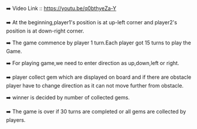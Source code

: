 ➡️ Video Link :: https://youtu.be/q0bthyeZa-Y


➡️ At the beginning,player1's position is at up-left corner and player2's position is at down-right corner. 


➡️ The game commence by player 1 turn.Each player got 15 turns to play the Game.


➡️ For playing game,we need to enter direction as up,down,left or right.


➡️ player collect gem which are displayed on board and if there are obstacle player have to change direction as it can not move further from obstacle.


➡️ winner is decided by number of collected gems.


➡️ The game is over if 30 turns are completed or all gems are collected by players.
